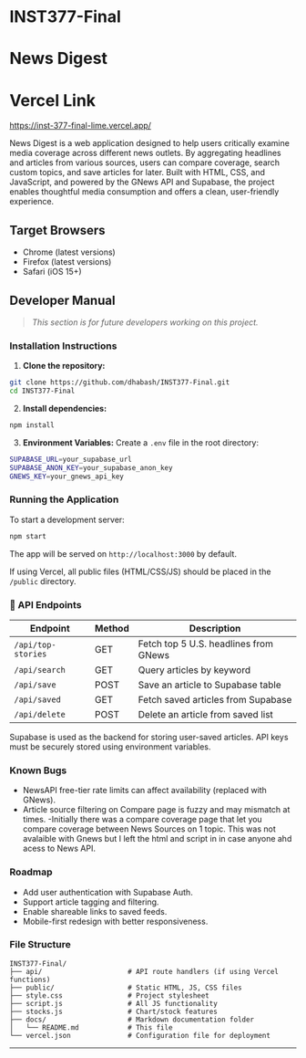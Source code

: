 # INST377-Final
# News Digest

# Vercel Link 
https://inst-377-final-lime.vercel.app/

News Digest is a web application designed to help users critically examine media coverage across different news outlets. By aggregating headlines and articles from various sources, users can compare coverage, search custom topics, and save articles for later. Built with HTML, CSS, and JavaScript, and powered by the GNews API and Supabase, the project enables thoughtful media consumption and offers a clean, user-friendly experience.

##  Target Browsers
-  Chrome (latest versions)
-  Firefox (latest versions)
-  Safari (iOS 15+)

## Developer Manual

> _This section is for future developers working on this project._

###  Installation Instructions

1. **Clone the repository:**
```bash
git clone https://github.com/dhabash/INST377-Final.git
cd INST377-Final
```

2. **Install dependencies:**
```bash
npm install
```

3. **Environment Variables:**
Create a `.env` file in the root directory:
```bash
SUPABASE_URL=your_supabase_url
SUPABASE_ANON_KEY=your_supabase_anon_key
GNEWS_KEY=your_gnews_api_key
```

###  Running the Application

To start a development server:
```bash
npm start
```
The app will be served on `http://localhost:3000` by default.

If using Vercel, all public files (HTML/CSS/JS) should be placed in the `/public` directory.


### 📡 API Endpoints 

| Endpoint           | Method | Description                                  |
|--------------------|--------|----------------------------------------------|
| `/api/top-stories`| GET    | Fetch top 5 U.S. headlines from GNews        |
| `/api/search`      | GET    | Query articles by keyword                    |
| `/api/save`        | POST   | Save an article to Supabase table            |
| `/api/saved`       | GET    | Fetch saved articles from Supabase           |
| `/api/delete`      | POST   | Delete an article from saved list            |

Supabase is used as the backend for storing user-saved articles. API keys must be securely stored using environment variables.

###  Known Bugs
- NewsAPI free-tier rate limits can affect availability (replaced with GNews).
- Article source filtering on Compare page is fuzzy and may mismatch at times.
-Initially there was a compare coverage page that let you compare coverage between News Sources on 1 topic. This was not avalaible with Gnews but I left the html and script in in case anyone ahd acess to News API.

### Roadmap
- Add user authentication with Supabase Auth.
- Support article tagging and filtering.
- Enable shareable links to saved feeds.
- Mobile-first redesign with better responsiveness.

###  File Structure
```
INST377-Final/
├── api/                     # API route handlers (if using Vercel functions)
├── public/                  # Static HTML, JS, CSS files
├── style.css                # Project stylesheet
├── script.js                # All JS functionality
├── stocks.js                # Chart/stock features
├── docs/                    # Markdown documentation folder
│   └── README.md            # This file
└── vercel.json              # Configuration file for deployment
```

---

